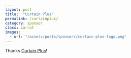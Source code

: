 ```yaml
---
layout: post
title:  "Curtain Plus"
permalink: /curtainplus/
category: sponsor
class: carrot
images: 
  - url: "/assets/posts/sponsors/curtain-plus-logo.png"
---
```


Thanks [Curtain Plus](http://www.curtainplus.co.nz)!
